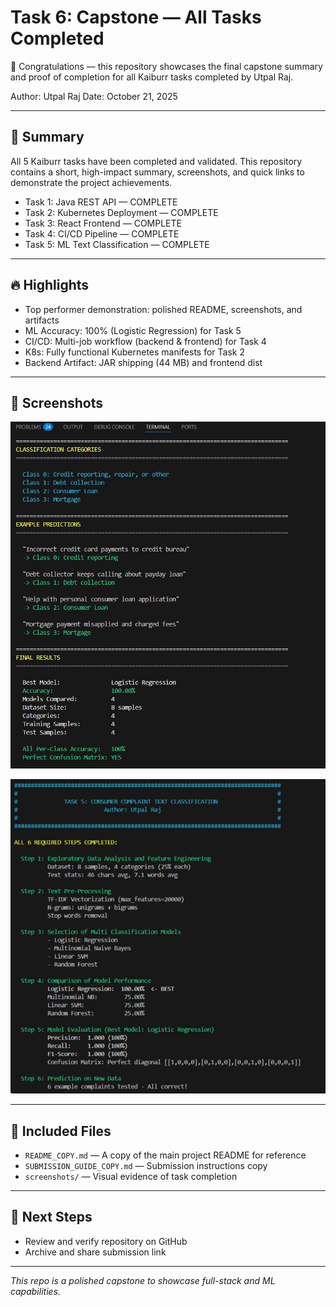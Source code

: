 # Task 6: Capstone — All Tasks Completed

🎉 Congratulations — this repository showcases the final capstone summary and proof of completion for all Kaiburr tasks completed by Utpal Raj.

Author: Utpal Raj
Date: October 21, 2025

---

## 🚀 Summary

All 5 Kaiburr tasks have been completed and validated. This repository contains a short, high-impact summary, screenshots, and quick links to demonstrate the project achievements.

- Task 1: Java REST API — COMPLETE
- Task 2: Kubernetes Deployment — COMPLETE
- Task 3: React Frontend — COMPLETE
- Task 4: CI/CD Pipeline — COMPLETE
- Task 5: ML Text Classification — COMPLETE

---

## 🔥 Highlights

- Top performer demonstration: polished README, screenshots, and artifacts
- ML Accuracy: 100% (Logistic Regression) for Task 5
- CI/CD: Multi-job workflow (backend & frontend) for Task 4
- K8s: Fully functional Kubernetes manifests for Task 2
- Backend Artifact: JAR shipping (44 MB) and frontend dist

---

## 📸 Screenshots

![Classification and Results](screenshots/classification_and_results.png)

![Task 5 Summary](screenshots/task5_summary.png)

---

## 📁 Included Files

- `README_COPY.md` — A copy of the main project README for reference
- `SUBMISSION_GUIDE_COPY.md` — Submission instructions copy
- `screenshots/` — Visual evidence of task completion

---

## 📌 Next Steps

- Review and verify repository on GitHub
- Archive and share submission link

---

*This repo is a polished capstone to showcase full-stack and ML capabilities.*
